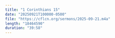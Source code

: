 ```yaml
---
title: "1 Corinthians 15"
date: "20250921T100000-0500"
file: "https://cflcn.org/sermons/2025-09-21.m4a"
length: "18464590"
duration: "39:58"
---
```

